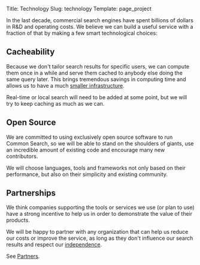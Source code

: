 Title: Technology
Slug: technology
Template: page_project

In the last decade, commercial search engines have spent billions of dollars in R&D and operating costs. We believe we can build a useful service with a fraction of that by making a few smart technological choices:

## Cacheability

Because we don't tailor search results for specific users, we can compute them once in a while and serve them cached to anybody else doing the same query later. This brings tremendous savings in computing time and allows us to have a much [smaller infrastructure](/developer/architecture).

Real-time or local search will need to be added at some point, but we will try to keep caching as much as we can.

## Open Source

We are committed to using exclusively open source software to run Common Search, so we will be able to stand on the shoulders of giants, use an incredible amount of existing code and encourage many new contributors.

We will choose languages, tools and frameworks not only based on their performance, but also on their simplicity and existing community.

## Partnerships

We think companies supporting the tools or services we use (or plan to use) have a strong incentive to help us in order to demonstrate the value of their products.

We will be happy to partner with any organization that can help us reduce our costs or improve the service, as long as they don't influence our search results and respect our [independence](/values#independence).

See [Partners](/partners).